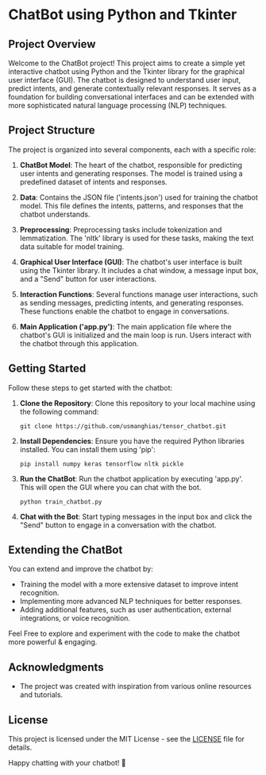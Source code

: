 # ChatBot using Python and Tkinter

## Project Overview

Welcome to the ChatBot project! This project aims to create a simple yet interactive chatbot using Python and the Tkinter library for the graphical user interface (GUI). The chatbot is designed to understand user input, predict intents, and generate contextually relevant responses. It serves as a foundation for building conversational interfaces and can be extended with more sophisticated natural language processing (NLP) techniques.

## Project Structure

The project is organized into several components, each with a specific role:

1. **ChatBot Model**: The heart of the chatbot, responsible for predicting user intents and generating responses. The model is trained using a predefined dataset of intents and responses.

2. **Data**: Contains the JSON file ('intents.json') used for training the chatbot model. This file defines the intents, patterns, and responses that the chatbot understands.

3. **Preprocessing**: Preprocessing tasks include tokenization and lemmatization. The 'nltk' library is used for these tasks, making the text data suitable for model training.

4. **Graphical User Interface (GUI)**: The chatbot's user interface is built using the Tkinter library. It includes a chat window, a message input box, and a "Send" button for user interactions.

5. **Interaction Functions**: Several functions manage user interactions, such as sending messages, predicting intents, and generating responses. These functions enable the chatbot to engage in conversations.

6. **Main Application ('app.py')**: The main application file where the chatbot's GUI is initialized and the main loop is run. Users interact with the chatbot through this application.

## Getting Started

Follow these steps to get started with the chatbot:

1. **Clone the Repository**: Clone this repository to your local machine using the following command:

    ```
    git clone https://github.com/usmanghias/tensor_chatbot.git
    ```

2. **Install Dependencies**: Ensure you have the required Python libraries installed. You can install them using 'pip':

    ```
    pip install numpy keras tensorflow nltk pickle
    ```

3. **Run the ChatBot**: Run the chatbot application by executing 'app.py'. This will open the GUI where you can chat with the bot.

    ```
    python train_chatbot.py
    ```

4. **Chat with the Bot**: Start typing messages in the input box and click the "Send" button to engage in a conversation with the chatbot.

## Extending the ChatBot

You can extend and improve the chatbot by:

- Training the model with a more extensive dataset to improve intent recognition.
- Implementing more advanced NLP techniques for better responses.
- Adding additional features, such as user authentication, external integrations, or voice recognition.

Feel Free to explore and experiment with the code to make the chatbot more powerful & engaging.

## Acknowledgments

- The project was created with inspiration from various online resources and tutorials.

## License

This project is licensed under the MIT License - see the [LICENSE](LICENSE) file for details.

Happy chatting with your chatbot! 🤖
